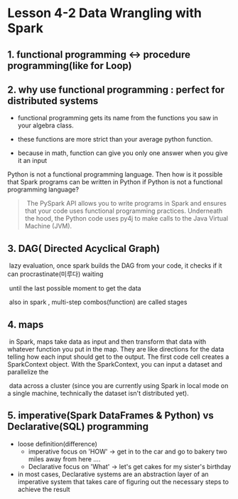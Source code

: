 # Lesson 4-2 Data Wrangling with Spark



## 1. functional programming <-> procedure programming(like for Loop)

## 2. why use functional programming : perfect for distributed systems

- functional programming gets its name from the functions you saw in your algebra class. 

- these functions are more strict than your average python function.
- because in math, function can give you only one answer when you give it an input

Python is not a functional programming language.  Then how is it possible that Spark programs can be written in Python if Python is not a functional programming language?

> ​	The PySpark API allows you to write programs in Spark and ensures that your code uses functional programming practices. Underneath the hood, the Python code uses py4j to make calls to the Java Virtual Machine (JVM).



## 3. DAG( Directed Acyclical Graph)

​	lazy evaluation, once spark builds the DAG from your code, it checks if it can procrastinate(미루다) waiting 

​	until the last possible moment to get the data

​	also  in spark , multi-step combos(function) are called stages

## 4. maps

​	in Spark, maps take data as input and then transform that data with whatever function you put in the map. They are 		like directions for the data telling how each input should get to the output. The first code cell creates a SparkContext 		object. With the SparkContext, you can input a dataset and parallelize the 

​	data across a cluster (since you are currently using Spark in local mode on a single machine, technically the dataset 	isn't distributed yet).



## 5. imperative(Spark DataFrames & Python) vs Declarative(SQL) programming

- loose definition(difference) 
  - imperative focus on 'HOW' -> get in to the car and go to bakery two miles away from here ....
  - Declarative focus on 'What' -> let's get cakes for my sister's birthday
- in most cases, Declarative systems are an abstraction layer of an imperative system that takes care of figuring out the necessary steps to achieve the result
